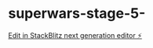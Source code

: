 # superwars-stage-5-

[Edit in StackBlitz next generation editor ⚡️](https://stackblitz.com/~/github.com/suhas788/superwars-stage-5-)